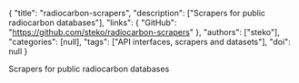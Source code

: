 {
  "title": "radiocarbon-scrapers",
  "description": ["Scrapers for public radiocarbon databases"],
  "links": {
    "GitHub": "https://github.com/steko/radiocarbon-scrapers"
  },
  "authors": ["steko"],
  "categories": [null],
  "tags": ["API interfaces, scrapers and datasets"],
  "doi": null
}

<!-- Generated by csv2md.R – do not edit by hand -->

Scrapers for public radiocarbon databases